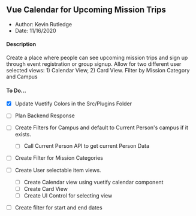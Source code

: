 ## Vue Calendar for Upcoming Mission Trips
 - Author: Kevin Rutledge
 - Date: 11/16/2020

#### Description
Create a place where people can see upcoming mission trips and sign up through event registration or group signup. Allow for two different user selected views: 1) Calendar View, 2) Card View.  Filter by Mission Category and Campus

#### To Do...
  - [x] Update Vuetify Colors in the Src/Plugins Folder
  - [ ] Plan Backend Response
  - [ ] Create Filters for Campus and default to Current Person's campus if it exists.
    - [ ] Call Current Person API to get current Person Data
  - [ ] Create Filter for Mission Categories
  - [ ] Create User selectable item views.
    - [ ] Create Calendar view using vuetify calendar component
    - [ ] Create Card View
    - [ ] Create UI Control for selecting view
  - [ ] Create filter for start and end dates


